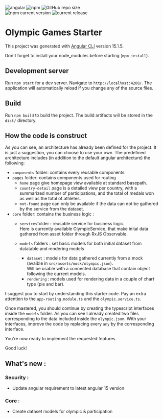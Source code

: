 <img alt="angular" src="https://img.shields.io/badge/Angular-DD0031?style=for-the-badge&logo=angular&logoColor=white">  <img alt="npm" src="https://img.shields.io/npm/v/npm"> <img alt="GitHub repo size" src="https://img.shields.io/github/repo-size/ThomasBTR/Developpez-le-front-end-en-utilisant-Angular"><br>
<img alt="npm current version" src="https://img.shields.io/github/release/ThomasBTR/Developpez-le-front-end-en-utilisant-Angular.svg"> 
<img alt="current release" src="src/assets/img/release version-1.0.0-green.svg"><br>



# Olympic Games Starter

This project was generated with [Angular CLI](https://github.com/angular/angular-cli) version 15.1.5.

Don't forget to install your node_modules before starting (`npm install`).

## Development server

Run `npm start` for a dev server. Navigate to `http://localhost:4200/`. The application will automatically reload if you change any of the source files.

## Build

Run `npm build` to build the project. The build artifacts will be stored in the `dist/` directory.

## How the code is construct

As you can see, an architecture has already been defined for the project. It is just a suggestion, you can choose to use your own. The predefined architecture includes (in addition to the default angular architecture) the following:

- `components` folder: contains every reusable components
- `pages` folder: contains components used for routing
  - `home` page give homepage view available at standard basepath.
  - `country-detail` page is a detailed view per country, with a summarized number of participations, and the total of medals won as well as the total of athletes.
  - `not-found` page can only be available if the data can not be gathered by the service from the dataset.
- `core` folder: contains the business logic :
  - `services`folder : reusable service for business logic. <br>
  Here is currently available OlympicService, that make inital data gathered from asset folder through RxJS Observable.
  
  - `models` folders : set basic models for both initial dataset from datatable and rendering models
    - `dataset` : models for data gathered currently from a mock (avaible in `src/assets/mock/olympic.json`). <br> 
    Will be usable with a connected database that contain object following the current models.
    - `rendering` : models used for rendering data in a couple of chart type (pie and bar).

I suggest you to start by understanding this starter code. Pay an extra attention to the `app-routing.module.ts` and the `olympic.service.ts`.

Once mastered, you should continue by creating the typescript interfaces inside the `models` folder. As you can see I already created two files corresponding to the data included inside the `olympic.json`. With your interfaces, improve the code by replacing every `any` by the corresponding interface.

You're now ready to implement the requested features.

Good luck!


## What's new :

### Security :
* Update angular requirement to latest angular 15 version

### Core : 
* Create dataset models for olympic & participation
